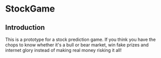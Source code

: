 # StockGame
## Introduction
This is a prototype for a stock prediction game.  If you think you have the chops to know whether it's a bull or bear market, win fake prizes and internet glory instead of making real money risking it all!
